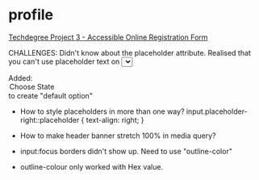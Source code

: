 # profile

[Techdegree Project 3 - Accessible Online Registration Form](LINK)

CHALLENGES:
Didn't know about the placeholder attribute.
Realised that you can't use placeholder text on <select>

Added: <option default>Choose State</option> to create "default option"

- How to style placeholders in more than one way?
  input.placeholder-right::placeholder {
  text-align: right;
  }

- How to make header banner stretch 100% in media query?

- input:focus borders didn't show up. Need to use "outline-color"
- outline-colour only worked with Hex value.
